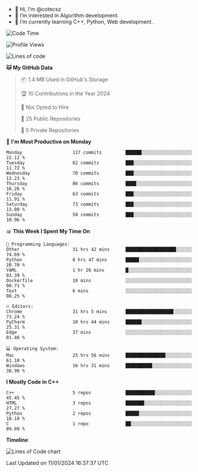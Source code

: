 - 👋 Hi, I’m @cotecsz
- 👀 I’m interested in Algorithm development.
- 🌱 I’m currently learning C++, Python, Web development.

<!---
cotecsz/cotecsz is a ✨ special ✨ repository because its `README.md` (this file) appears on your GitHub profile.
You can click the Preview link to take a look at your changes.
--->

<!--START_SECTION:waka-->
![Code Time](http://img.shields.io/badge/Code%20Time-340%20hrs%2016%20mins-blue)

![Profile Views](http://img.shields.io/badge/Profile%20Views-0-blue)

![Lines of code](https://img.shields.io/badge/From%20Hello%20World%20I%27ve%20Written-1.2%20million%20lines%20of%20code-blue)

**🐱 My GitHub Data** 

> 📦 1.4 MB Used in GitHub's Storage 
 > 
> 🏆 10 Contributions in the Year 2024
 > 
> 🚫 Not Opted to Hire
 > 
> 📜 25 Public Repositories 
 > 
> 🔑 5 Private Repositories 
 > 
📅 **I'm Most Productive on Monday** 

```text
Monday                   117 commits         ██████░░░░░░░░░░░░░░░░░░░   22.12 % 
Tuesday                  62 commits          ███░░░░░░░░░░░░░░░░░░░░░░   11.72 % 
Wednesday                70 commits          ███░░░░░░░░░░░░░░░░░░░░░░   13.23 % 
Thursday                 86 commits          ████░░░░░░░░░░░░░░░░░░░░░   16.26 % 
Friday                   63 commits          ███░░░░░░░░░░░░░░░░░░░░░░   11.91 % 
Saturday                 73 commits          ███░░░░░░░░░░░░░░░░░░░░░░   13.80 % 
Sunday                   58 commits          ███░░░░░░░░░░░░░░░░░░░░░░   10.96 % 
```


📊 **This Week I Spent My Time On** 

```text
💬 Programming Languages: 
Other                    31 hrs 42 mins      ███████████████████░░░░░░   74.69 % 
Python                   8 hrs 47 mins       █████░░░░░░░░░░░░░░░░░░░░   20.70 % 
YAML                     1 hr 26 mins        █░░░░░░░░░░░░░░░░░░░░░░░░   03.39 % 
Dockerfile               18 mins             ░░░░░░░░░░░░░░░░░░░░░░░░░   00.71 % 
Text                     6 mins              ░░░░░░░░░░░░░░░░░░░░░░░░░   00.25 % 

🔥 Editors: 
Chrome                   31 hrs 5 mins       ██████████████████░░░░░░░   73.24 % 
PyCharm                  10 hrs 44 mins      ██████░░░░░░░░░░░░░░░░░░░   25.31 % 
Edge                     37 mins             ░░░░░░░░░░░░░░░░░░░░░░░░░   01.46 % 

💻 Operating System: 
Mac                      25 hrs 56 mins      ███████████████░░░░░░░░░░   61.10 % 
Windows                  16 hrs 31 mins      ██████████░░░░░░░░░░░░░░░   38.90 % 
```

**I Mostly Code in C++** 

```text
C++                      5 repos             ███████████░░░░░░░░░░░░░░   45.45 % 
HTML                     3 repos             ███████░░░░░░░░░░░░░░░░░░   27.27 % 
Python                   2 repos             █████░░░░░░░░░░░░░░░░░░░░   18.18 % 
C                        1 repo              ██░░░░░░░░░░░░░░░░░░░░░░░   09.09 % 
```



**Timeline**

![Lines of Code chart](https://raw.githubusercontent.com/cotecsz/cotecsz/master/assets/bar_graph.png)


 Last Updated on 11/01/2024 16:37:37 UTC
<!--END_SECTION:waka-->
